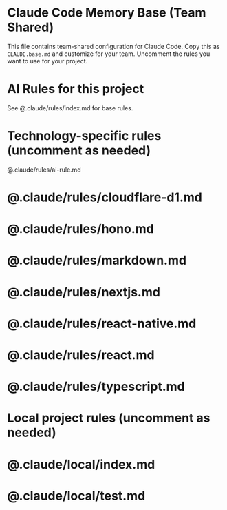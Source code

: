 # Claude Code Memory Base (Team Shared)

This file contains team-shared configuration for Claude Code.
Copy this as `CLAUDE.base.md` and customize for your team.
Uncomment the rules you want to use for your project.

# AI Rules for this project

See @.claude/rules/index.md for base rules.

# Technology-specific rules (uncomment as needed)
@.claude/rules/ai-rule.md
# @.claude/rules/cloudflare-d1.md
# @.claude/rules/hono.md
# @.claude/rules/markdown.md
# @.claude/rules/nextjs.md
# @.claude/rules/react-native.md
# @.claude/rules/react.md
# @.claude/rules/typescript.md

# Local project rules (uncomment as needed)
# @.claude/local/index.md
# @.claude/local/test.md
